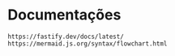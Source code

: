 # Documentações
```https://fastify.dev/docs/latest/```
```https://mermaid.js.org/syntax/flowchart.html```
